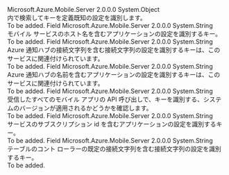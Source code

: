 <Type Name="MobileAppSettingsKeys" FullName="Microsoft.Azure.Mobile.Server.Config.MobileAppSettingsKeys">
  <TypeSignature Language="C#" Value="public static class MobileAppSettingsKeys" />
  <TypeSignature Language="ILAsm" Value=".class public auto ansi abstract sealed beforefieldinit MobileAppSettingsKeys extends System.Object" />
  <TypeSignature Language="DocId" Value="T:Microsoft.Azure.Mobile.Server.Config.MobileAppSettingsKeys" />
  <TypeSignature Language="VB.NET" Value="Public Class MobileAppSettingsKeys" />
  <TypeSignature Language="F#" Value="type MobileAppSettingsKeys = class" />
  <AssemblyInfo>
    <AssemblyName>Microsoft.Azure.Mobile.Server</AssemblyName>
    <AssemblyVersion>2.0.0.0</AssemblyVersion>
  </AssemblyInfo>
  <Base>
    <BaseTypeName>System.Object</BaseTypeName>
  </Base>
  <Interfaces />
  <Docs>
    <summary>
            内で検索してキーを定義<see cref="T:Microsoft.Azure.Mobile.Server.MobileAppSettingsDictionary" />既知の設定を識別します。
            </summary>
    <remarks>To be added.</remarks>
  </Docs>
  <Members>
    <Member MemberName="HostName">
      <MemberSignature Language="C#" Value="public static readonly string HostName;" />
      <MemberSignature Language="ILAsm" Value=".field public static initonly string HostName" />
      <MemberSignature Language="DocId" Value="F:Microsoft.Azure.Mobile.Server.Config.MobileAppSettingsKeys.HostName" />
      <MemberSignature Language="VB.NET" Value="Public Shared ReadOnly HostName As String " />
      <MemberSignature Language="F#" Value=" staticval mutable HostName : string" Usage="Microsoft.Azure.Mobile.Server.Config.MobileAppSettingsKeys.HostName" />
      <MemberType>Field</MemberType>
      <AssemblyInfo>
        <AssemblyName>Microsoft.Azure.Mobile.Server</AssemblyName>
        <AssemblyVersion>2.0.0.0</AssemblyVersion>
      </AssemblyInfo>
      <ReturnValue>
        <ReturnType>System.String</ReturnType>
      </ReturnValue>
      <Docs>
        <summary>
            モバイル サービスのホスト名を含むアプリケーションの設定を識別するキー。
            </summary>
        <remarks>To be added.</remarks>
      </Docs>
    </Member>
    <Member MemberName="NotificationHubConnectionString">
      <MemberSignature Language="C#" Value="public static readonly string NotificationHubConnectionString;" />
      <MemberSignature Language="ILAsm" Value=".field public static initonly string NotificationHubConnectionString" />
      <MemberSignature Language="DocId" Value="F:Microsoft.Azure.Mobile.Server.Config.MobileAppSettingsKeys.NotificationHubConnectionString" />
      <MemberSignature Language="VB.NET" Value="Public Shared ReadOnly NotificationHubConnectionString As String " />
      <MemberSignature Language="F#" Value=" staticval mutable NotificationHubConnectionString : string" Usage="Microsoft.Azure.Mobile.Server.Config.MobileAppSettingsKeys.NotificationHubConnectionString" />
      <MemberType>Field</MemberType>
      <AssemblyInfo>
        <AssemblyName>Microsoft.Azure.Mobile.Server</AssemblyName>
        <AssemblyVersion>2.0.0.0</AssemblyVersion>
      </AssemblyInfo>
      <ReturnValue>
        <ReturnType>System.String</ReturnType>
      </ReturnValue>
      <Docs>
        <summary>
            Azure 通知ハブの接続文字列を含む接続文字列の設定を識別するキーは、このサービスに関連付けられています。
            </summary>
        <remarks>To be added.</remarks>
      </Docs>
    </Member>
    <Member MemberName="NotificationHubName">
      <MemberSignature Language="C#" Value="public static readonly string NotificationHubName;" />
      <MemberSignature Language="ILAsm" Value=".field public static initonly string NotificationHubName" />
      <MemberSignature Language="DocId" Value="F:Microsoft.Azure.Mobile.Server.Config.MobileAppSettingsKeys.NotificationHubName" />
      <MemberSignature Language="VB.NET" Value="Public Shared ReadOnly NotificationHubName As String " />
      <MemberSignature Language="F#" Value=" staticval mutable NotificationHubName : string" Usage="Microsoft.Azure.Mobile.Server.Config.MobileAppSettingsKeys.NotificationHubName" />
      <MemberType>Field</MemberType>
      <AssemblyInfo>
        <AssemblyName>Microsoft.Azure.Mobile.Server</AssemblyName>
        <AssemblyVersion>2.0.0.0</AssemblyVersion>
      </AssemblyInfo>
      <ReturnValue>
        <ReturnType>System.String</ReturnType>
      </ReturnValue>
      <Docs>
        <summary>
            Azure 通知ハブの名前を含むアプリケーションの設定を識別するキーは、このサービスに関連付けられています。
            </summary>
        <remarks>To be added.</remarks>
      </Docs>
    </Member>
    <Member MemberName="SkipVersionCheck">
      <MemberSignature Language="C#" Value="public static readonly string SkipVersionCheck;" />
      <MemberSignature Language="ILAsm" Value=".field public static initonly string SkipVersionCheck" />
      <MemberSignature Language="DocId" Value="F:Microsoft.Azure.Mobile.Server.Config.MobileAppSettingsKeys.SkipVersionCheck" />
      <MemberSignature Language="VB.NET" Value="Public Shared ReadOnly SkipVersionCheck As String " />
      <MemberSignature Language="F#" Value=" staticval mutable SkipVersionCheck : string" Usage="Microsoft.Azure.Mobile.Server.Config.MobileAppSettingsKeys.SkipVersionCheck" />
      <MemberType>Field</MemberType>
      <AssemblyInfo>
        <AssemblyName>Microsoft.Azure.Mobile.Server</AssemblyName>
        <AssemblyVersion>2.0.0.0</AssemblyVersion>
      </AssemblyInfo>
      <ReturnValue>
        <ReturnType>System.String</ReturnType>
      </ReturnValue>
      <Docs>
        <summary>
            受信したすべてのモバイル アプリの API 呼び出しで、キーを識別する、システムのバージョンが適用されるかどうかを確認します。
            </summary>
        <remarks>To be added.</remarks>
      </Docs>
    </Member>
    <Member MemberName="SubscriptionId">
      <MemberSignature Language="C#" Value="public static readonly string SubscriptionId;" />
      <MemberSignature Language="ILAsm" Value=".field public static initonly string SubscriptionId" />
      <MemberSignature Language="DocId" Value="F:Microsoft.Azure.Mobile.Server.Config.MobileAppSettingsKeys.SubscriptionId" />
      <MemberSignature Language="VB.NET" Value="Public Shared ReadOnly SubscriptionId As String " />
      <MemberSignature Language="F#" Value=" staticval mutable SubscriptionId : string" Usage="Microsoft.Azure.Mobile.Server.Config.MobileAppSettingsKeys.SubscriptionId" />
      <MemberType>Field</MemberType>
      <AssemblyInfo>
        <AssemblyName>Microsoft.Azure.Mobile.Server</AssemblyName>
        <AssemblyVersion>2.0.0.0</AssemblyVersion>
      </AssemblyInfo>
      <ReturnValue>
        <ReturnType>System.String</ReturnType>
      </ReturnValue>
      <Docs>
        <summary>
            サービスのサブスクリプション id を含むアプリケーションの設定を識別するキー。
            </summary>
        <remarks>To be added.</remarks>
      </Docs>
    </Member>
    <Member MemberName="TableConnectionString">
      <MemberSignature Language="C#" Value="public static readonly string TableConnectionString;" />
      <MemberSignature Language="ILAsm" Value=".field public static initonly string TableConnectionString" />
      <MemberSignature Language="DocId" Value="F:Microsoft.Azure.Mobile.Server.Config.MobileAppSettingsKeys.TableConnectionString" />
      <MemberSignature Language="VB.NET" Value="Public Shared ReadOnly TableConnectionString As String " />
      <MemberSignature Language="F#" Value=" staticval mutable TableConnectionString : string" Usage="Microsoft.Azure.Mobile.Server.Config.MobileAppSettingsKeys.TableConnectionString" />
      <MemberType>Field</MemberType>
      <AssemblyInfo>
        <AssemblyName>Microsoft.Azure.Mobile.Server</AssemblyName>
        <AssemblyVersion>2.0.0.0</AssemblyVersion>
      </AssemblyInfo>
      <ReturnValue>
        <ReturnType>System.String</ReturnType>
      </ReturnValue>
      <Docs>
        <summary>
            テーブルのコント ローラーの既定の接続文字列を含む接続文字列の設定を識別するキー。
            </summary>
        <remarks>To be added.</remarks>
      </Docs>
    </Member>
  </Members>
</Type>